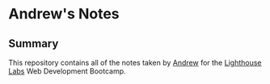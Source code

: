 # Andrew's Notes

## Summary
This repository contains all of the notes taken by [Andrew](https://github.com/1AndrewR) for the [Lighthouse Labs](https://www.lighthouselabs.ca/) Web Development Bootcamp.